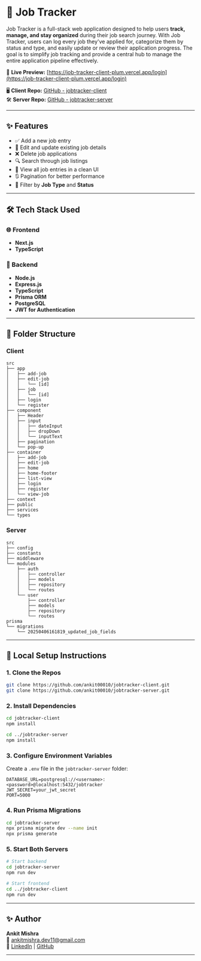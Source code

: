 # 📘 Job Tracker

Job Tracker is a full-stack web application designed to help users **track, manage, and stay organized** during their job search journey. With Job Tracker, users can log every job they've applied for, categorize them by status and type, and easily update or review their application progress. The goal is to simplify job tracking and provide a central hub to manage the entire application pipeline effectively.

🔗 **Live Preview:** [https://job-tracker-client-plum.vercel.app/login](https://job-tracker-client-plum.vercel.app/login)

🖥️ **Client Repo:** [GitHub - jobtracker-client](https://github.com/ankit00010/jobtracker-client.git)  
🛠️ **Server Repo:** [GitHub - jobtracker-server](https://github.com/ankit00010/jobtracker-server.git)

---

## ✨ Features

- ✅ Add a new job entry
- 📝 Edit and update existing job details
- ❌ Delete job applications
- 🔍 Search through job listings
- 📁 View all job entries in a clean UI
- 🔃 Pagination for better performance
- 🧫 Filter by **Job Type** and **Status**

---

## 🛠 Tech Stack Used

### 🌐 Frontend
- **Next.js**
- **TypeScript**

### 📁 Backend
- **Node.js**
- **Express.js**
- **TypeScript**
- **Prisma ORM**
- **PostgreSQL**
- **JWT for Authentication**

---

## 📂 Folder Structure

### Client
```
src
├── app
│   ├── add-job
│   ├── edit-job
│   │   └── [id]
│   ├── job
│   │   └── [id]
│   ├── login
│   └── register
├── component
│   ├── Header
│   ├── input
│   │   ├── dateInput
│   │   ├── dropDown
│   │   └── inputText
│   ├── pagination
│   └── pop-up
├── container
│   ├── add-job
│   ├── edit-job
│   ├── home
│   ├── home-footer
│   ├── list-view
│   ├── login
│   ├── register
│   └── view-job
├── context
├── public
├── services
└── types
```

### Server
```
src
├── config
├── constants
├── middleware
└── modules
    ├── auth
    │   ├── controller
    │   ├── models
    │   ├── repository
    │   └── routes
    └── user
        ├── controller
        ├── models
        ├── repository
        └── routes
prisma
└── migrations
    └── 20250406161819_updated_job_fields
```

---

## 🥪 Local Setup Instructions

### 1. Clone the Repos
```bash
git clone https://github.com/ankit00010/jobtracker-client.git
git clone https://github.com/ankit00010/jobtracker-server.git
```

### 2. Install Dependencies
```bash
cd jobtracker-client
npm install

cd ../jobtracker-server
npm install
```

### 3. Configure Environment Variables
Create a `.env` file in the `jobtracker-server` folder:
```env
DATABASE_URL=postgresql://<username>:<password>@localhost:5432/jobtracker
JWT_SECRET=your_jwt_secret
PORT=5000
```

### 4. Run Prisma Migrations
```bash
cd jobtracker-server
npx prisma migrate dev --name init
npx prisma generate
```

### 5. Start Both Servers
```bash
# Start backend
cd jobtracker-server
npm run dev

# Start frontend
cd ../jobtracker-client
npm run dev
```

---

## ✨ Author

**Ankit Mishra**  
📧 ankitmishra.dev11@gmail.com  
🔗 [LinkedIn](https://linkedin.com/in/ankit00010) | [GitHub](https://github.com/ankit00010)

---

